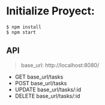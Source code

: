 # Initialize Proyect:

```
$ npm install
$ npm start
```

## API

> base_url: http://localhost:8080/

- GET base_url/tasks
- POST base_url/tasks
- UPDATE base_url/tasks/:id
- DELETE base_url/tasks/:id
